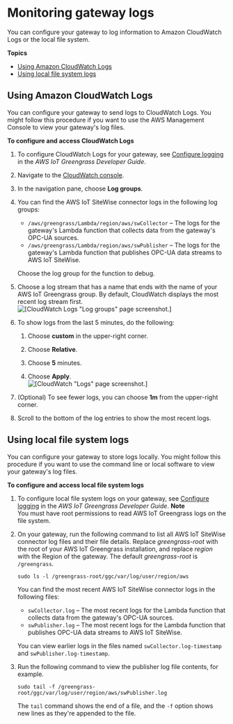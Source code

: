 # Monitoring gateway logs<a name="monitor-gateway-logs"></a>

You can configure your gateway to log information to Amazon CloudWatch Logs or the local file system\.

**Topics**
+ [Using Amazon CloudWatch Logs](#gateway-cloudwatch-logs)
+ [Using local file system logs](#gateway-local-logs)

## Using Amazon CloudWatch Logs<a name="gateway-cloudwatch-logs"></a>

You can configure your gateway to send logs to CloudWatch Logs\. You might follow this procedure if you want to use the AWS Management Console to view your gateway's log files\.

**To configure and access CloudWatch Logs**

1. To configure CloudWatch Logs for your gateway, see [Configure logging](https://docs.aws.amazon.com/greengrass/latest/developerguide/greengrass-logs-overview.html#config-logs) in the *AWS IoT Greengrass Developer Guide*\.

1. Navigate to the [CloudWatch console](https://console.aws.amazon.com/cloudwatch/)\.

1. In the navigation pane, choose **Log groups**\.

1. You can find the AWS IoT SiteWise connector logs in the following log groups:
   + `/aws/greengrass/Lambda/region/aws/swCollector` – The logs for the gateway's Lambda function that collects data from the gateway's OPC\-UA sources\.
   + `/aws/greengrass/Lambda/region/aws/swPublisher` – The logs for the gateway's Lambda function that publishes OPC\-UA data streams to AWS IoT SiteWise\.

   Choose the log group for the function to debug\.

1. Choose a log stream that has a name that ends with the name of your AWS IoT Greengrass group\. By default, CloudWatch displays the most recent log stream first\.  
![\[CloudWatch Logs "Log groups" page screenshot.\]](http://docs.aws.amazon.com/iot-sitewise/latest/userguide/images/gateway-view-cloudwatch-logs-console.png)

1. To show logs from the last 5 minutes, do the following:

   1. Choose **custom** in the upper\-right corner\.

   1. Choose **Relative**\.

   1. Choose **5** minutes\.

   1. Choose **Apply**\.  
![\[CloudWatch "Logs" page screenshot.\]](http://docs.aws.amazon.com/iot-sitewise/latest/userguide/images/gateway-filter-cloudwatch-logs-console.png)

1. \(Optional\) To see fewer logs, you can choose **1m** from the upper\-right corner\.

1. Scroll to the bottom of the log entries to show the most recent logs\.

## Using local file system logs<a name="gateway-local-logs"></a>

You can configure your gateway to store logs locally\. You might follow this procedure if you want to use the command line or local software to view your gateway's log files\.

**To configure and access local file system logs**

1. To configure local file system logs on your gateway, see [Configure logging](https://docs.aws.amazon.com/greengrass/latest/developerguide/greengrass-logs-overview.html#config-logs) in the *AWS IoT Greengrass Developer Guide*\.
**Note**  
You must have root permissions to read AWS IoT Greengrass logs on the file system\.

1. On your gateway, run the following command to list all AWS IoT SiteWise connector log files and their file details\. Replace *greengrass\-root* with the root of your AWS IoT Greengrass installation, and replace *region* with the Region of the gateway\. The default *greengrass\-root* is `/greengrass`\.

   ```
   sudo ls -l /greengrass-root/ggc/var/log/user/region/aws
   ```

   You can find the most recent AWS IoT SiteWise connector logs in the following files:
   + `swCollector.log` – The most recent logs for the Lambda function that collects data from the gateway's OPC\-UA sources\.
   + `swPublisher.log` – The most recent logs for the Lambda function that publishes OPC\-UA data streams to AWS IoT SiteWise\.

   You can view earlier logs in the files named `swCollector.log-timestamp` and `swPublisher.log-timestamp`\.

1. Run the following command to view the publisher log file contents, for example\.

   ```
   sudo tail -f /greengrass-root/ggc/var/log/user/region/aws/swPublisher.log
   ```

   The `tail` command shows the end of a file, and the `-f` option shows new lines as they're appended to the file\.